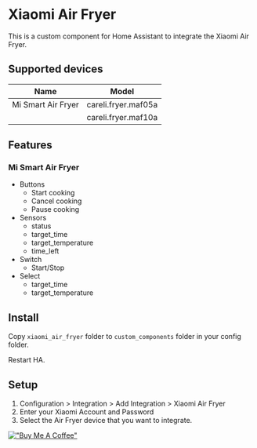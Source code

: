 # Xiaomi Air Fryer

This is a custom component for Home Assistant to integrate the Xiaomi Air Fryer.

## Supported devices

| Name                        | Model                  | 
|  -------------------------  | ---------------------- | 
| Mi Smart Air Fryer          | careli.fryer.maf05a  | 
|                             | careli.fryer.maf10a  | 

## Features

### Mi Smart Air Fryer

* Buttons
  - Start cooking
  - Cancel cooking
  - Pause cooking
* Sensors
  - status
  - target_time
  - target_temperature
  - time_left
* Switch
  -  Start/Stop
* Select
  - target_time
  - target_temperature

## Install

Copy `xiaomi_air_fryer` folder to `custom_components` folder in your config folder.

Restart HA.

## Setup


1. Configuration > Integration > Add Integration > Xiaomi Air Fryer
2. Enter your Xiaomi Account and Password
3. Select the Air Fryer device that you want to integrate.


[!["Buy Me A Coffee"](https://www.buymeacoffee.com/assets/img/custom_images/orange_img.png)](https://www.buymeacoffee.com/luca.angemi)
